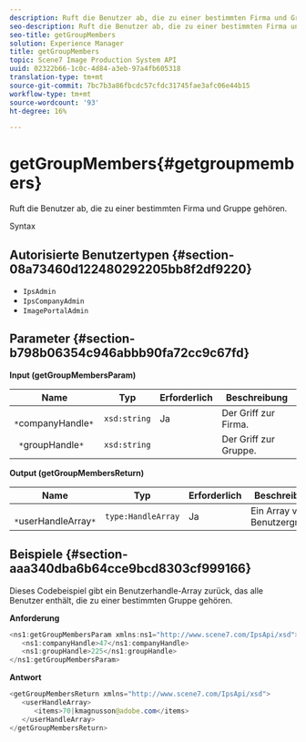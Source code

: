 ```yaml
---
description: Ruft die Benutzer ab, die zu einer bestimmten Firma und Gruppe gehören.
seo-description: Ruft die Benutzer ab, die zu einer bestimmten Firma und Gruppe gehören.
seo-title: getGroupMembers
solution: Experience Manager
title: getGroupMembers
topic: Scene7 Image Production System API
uuid: 02322b66-1c0c-4d84-a3eb-97a4fb605318
translation-type: tm+mt
source-git-commit: 7bc7b3a86fbcdc57cfdc31745fae3afc06e44b15
workflow-type: tm+mt
source-wordcount: '93'
ht-degree: 16%

---
```



# getGroupMembers{#getgroupmembers}

Ruft die Benutzer ab, die zu einer bestimmten Firma und Gruppe gehören.

Syntax

## Autorisierte Benutzertypen {#section-08a73460d122480292205bb8f2df9220}

* `IpsAdmin`
* `IpsCompanyAdmin`
* `ImagePortalAdmin`

## Parameter {#section-b798b06354c946abbb90fa72cc9c67fd}

**Input (getGroupMembersParam)**

| Name | Typ | Erforderlich | Beschreibung |
|---|---|---|---|
| ` *`companyHandle`*` | `xsd:string` | Ja | Der Griff zur Firma. |
| ` *`groupHandle`*` | `xsd:string` |  | Der Griff zur Gruppe. |

**Output (getGroupMembersReturn)**

| Name | Typ | Erforderlich | Beschreibung |
|---|---|---|---|
| ` *`userHandleArray`*` | `type:HandleArray` | Ja | Ein Array von Benutzergriffen. |

## Beispiele {#section-aaa340dba6b64cce9bcd8303cf999166}

Dieses Codebeispiel gibt ein Benutzerhandle-Array zurück, das alle Benutzer enthält, die zu einer bestimmten Gruppe gehören.

**Anforderung**

```java
<ns1:getGroupMembersParam xmlns:ns1="http://www.scene7.com/IpsApi/xsd">
   <ns1:companyHandle>47</ns1:companyHandle>
   <ns1:groupHandle>225</ns1:groupHandle>
</ns1:getGroupMembersParam>
```

**Antwort**

```java
<getGroupMembersReturn xmlns="http://www.scene7.com/IpsApi/xsd">
   <userHandleArray>
      <items>70|kmagnusson@adobe.com</items>
   </userHandleArray>
</getGroupMembersReturn>
```

